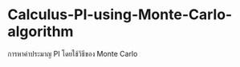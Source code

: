 Calculus-PI-using-Monte-Carlo-algorithm
=======================================

การหาค่าประมาญ PI โดยใช้วิธีของ Monte Carlo
